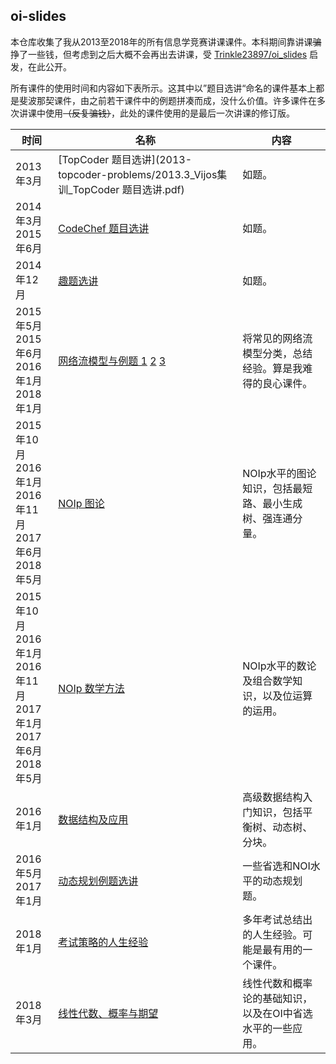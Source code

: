 ## oi-slides

本仓库收集了我从2013至2018年的所有信息学竞赛讲课课件。本科期间靠讲课~~骗~~挣了一些钱，但考虑到之后大概不会再出去讲课，受 [Trinkle23897/oi_slides](https://github.com/Trinkle23897/oi_slides) 启发，在此公开。

所有课件的使用时间和内容如下表所示。这其中以”题目选讲“命名的课件基本上都是斐波那契课件，由之前若干课件中的例题拼凑而成，没什么价值。许多课件在多次讲课中使用~~（反复骗钱）~~，此处的课件使用的是最后一次讲课的修订版。

| 时间                                                         | 名称                                                         | 内容                                                       |
| ------------------------------------------------------------ | ------------------------------------------------------------ | ---------------------------------------------------------- |
| 2013年3月                                                    | [TopCoder 题目选讲](2013-topcoder-problems/2013.3_Vijos集训_TopCoder 题目选讲.pdf) | 如题。                                                     |
| 2014年3月<br />2015年6月                                     | [CodeChef 题目选讲](2014-codechef-problems/slide.pdf)        | 如题。                                                     |
| 2014年12月                                                   | [趣题选讲](2014-interesting-problems/slide.pdf)              | 如题。                                                     |
| 2015年5月<br />2015年6月<br />2016年1月<br />2018年1月       | [网络流模型与例题 1](2015-flow-networks/网络流_final.pdf) [2](2015-flow-networks/备用1/网络流_进阶篇_final.pdf) [3](2015-flow-networks/备用2/网络流_进阶篇2.pdf) | 将常见的网络流模型分类，总结经验。算是我难得的良心课件。   |
| 2015年10月<br />2016年1月<br />2016年11月<br />2017年6月<br />2018年5月 | [NOIp 图论](2015-noip-graph-theory/图论_final.pdf)           | NOIp水平的图论知识，包括最短路、最小生成树、强连通分量。   |
| 2015年10月<br />2016年1月<br />2016年11月<br />2017年1月<br />2017年6月<br />2018年5月 | [NOIp 数学方法](2015-noip-math/数学方法_final.pdf)           | NOIp水平的数论及组合数学知识，以及位运算的运用。           |
| 2016年1月                                                    | [数据结构及应用](2016-data-structures/数据结构.pdf)          | 高级数据结构入门知识，包括平衡树、动态树、分块。           |
| 2016年5月<br />2017年1月                                     | [动态规划例题选讲](2016-dynamic-programming/slide.pdf)       | 一些省选和NOI水平的动态规划题。                            |
| 2018年1月                                                    | [考试策略的人生经验](2018-contest-strategies/考试策略.pdf)   | 多年考试总结出的人生经验。可能是最有用的一个课件。         |
| 2018年3月                                                    | [线性代数、概率与期望](2018-linear-algebra-and-probability/slide_final.pdf) | 线性代数和概率论的基础知识，以及在OI中省选水平的一些应用。 |